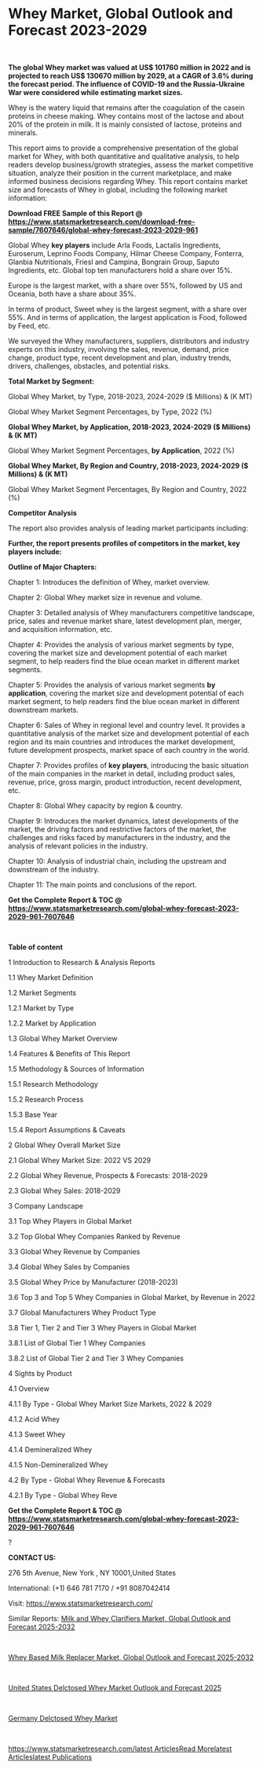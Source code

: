 <h1>Whey Market, Global Outlook and Forecast 2023-2029</h1><br/><p><strong>The global Whey market was valued at US$ 101760 million in 2022 and is projected to reach US$ 130670 million by 2029, at a <strong>CAGR</strong> of 3.6% during the forecast period. The influence of COVID-19 and the Russia-Ukraine War were considered while estimating market sizes.</strong></p>
 
 
 
 <p>Whey is the watery liquid that remains after the coagulation of the casein proteins in cheese making. Whey contains most of the lactose and about 20% of the protein in milk. It is mainly consisted of lactose, proteins and minerals.</p>
 
 
 
 <p>This report aims to provide a comprehensive presentation of the global market for Whey, with both quantitative and qualitative analysis, to help readers develop business/growth strategies, assess the market competitive situation, analyze their position in the current marketplace, and make informed business decisions regarding Whey. This report contains market size and forecasts of Whey in global, including the following market information:</p>
 
 
 
 <p><strong>Download FREE Sample of this Report @ <a href="https://www.statsmarketresearch.com/download-free-sample/7607646/global-whey-forecast-2023-2029-961">https://www.statsmarketresearch.com/download-free-sample/7607646/global-whey-forecast-2023-2029-961</a></strong></p>
 
 
 
 <p>Global Whey <strong>key players</strong> include Arla Foods, Lactalis Ingredients, Euroserum, Leprino Foods Company, Hilmar Cheese Company, Fonterra, Glanbia Nutritionals, Friesl and Campina, Bongrain Group, Saputo Ingredients, etc. Global top ten manufacturers hold a share over 15%.</p>
 
 
 
 <p>Europe is the largest market, with a share over 55%, followed by US and Oceania, both have a share about 35%.</p>
 
 
 
 <p>In terms of product, Sweet whey is the largest segment, with a share over 55%. And in terms of application, the largest application is Food, followed by Feed, etc.</p>
 
 
 
 <p>We surveyed the Whey manufacturers, suppliers, distributors and industry experts on this industry, involving the sales, revenue, demand, price change, product type, recent development and plan, industry trends, drivers, challenges, obstacles, and potential risks.</p>
 
 
 
 <p><strong>Total Market by Segment:</strong></p>
 
 
 
 <p>Global Whey Market, by Type, 2018-2023, 2024-2029 ($ Millions) & (K MT)</p>
 
 
 
 <p>Global Whey Market Segment Percentages, by Type, 2022 (%)</p>
 
 
 
 <p><strong>Global Whey Market, <strong>by Application</strong>, 2018-2023, 2024-2029 ($ Millions) & (K MT)</strong></p>
 
 
 
 <p>Global Whey Market Segment Percentages, <strong>by Application</strong>, 2022 (%)</p>
 
 
 
 <p><strong>Global Whey Market, By Region and Country, 2018-2023, 2024-2029 ($ Millions) & (K MT)</strong></p>
 
 
 
 <p>Global Whey Market Segment Percentages, By Region and Country, 2022 (%)</p>
 
 
 
 <p><strong>Competitor Analysis</strong></p>
 
 
 
 <p>The report also provides analysis of leading market participants including:</p>
 
 
 
 <p><strong>Further, the report presents profiles of competitors in the market, <strong>key players</strong> include:</strong></p>
 
 
 
 <p><strong>Outline of Major Chapters:</strong></p>
 
 
 
 <p>Chapter 1: Introduces the definition of Whey, market overview.</p>
 
 
 
 <p>Chapter 2: Global Whey market size in revenue and volume.</p>
 
 
 
 <p>Chapter 3: Detailed analysis of Whey manufacturers competitive landscape, price, sales and revenue market share, latest development plan, merger, and acquisition information, etc.</p>
 
 
 
 <p>Chapter 4: Provides the analysis of various market segments by type, covering the market size and development potential of each market segment, to help readers find the blue ocean market in different market segments.</p>
 
 
 
 <p>Chapter 5: Provides the analysis of various market segments <strong>by application</strong>, covering the market size and development potential of each market segment, to help readers find the blue ocean market in different downstream markets.</p>
 
 
 
 <p>Chapter 6: Sales of Whey in regional level and country level. It provides a quantitative analysis of the market size and development potential of each region and its main countries and introduces the market development, future development prospects, market space of each country in the world.</p>
 
 
 
 <p>Chapter 7: Provides profiles of <strong>key players</strong>, introducing the basic situation of the main companies in the market in detail, including product sales, revenue, price, gross margin, product introduction, recent development, etc.</p>
 
 
 
 <p>Chapter 8: Global Whey capacity by region & country.</p>
 
 
 
 <p>Chapter 9: Introduces the market dynamics, latest developments of the market, the driving factors and restrictive factors of the market, the challenges and risks faced by manufacturers in the industry, and the analysis of relevant policies in the industry.</p>
 
 
 
 <p>Chapter 10: Analysis of industrial chain, including the upstream and downstream of the industry.</p>
 
 
 
 <p>Chapter 11: The main points and conclusions of the report.</p>
 
 
 
 <div><b>Get the Complete Report & TOC @ <a href="https://www.statsmarketresearch.com/global-whey-forecast-2023-2029-961-7607646">https://www.statsmarketresearch.com/global-whey-forecast-2023-2029-961-7607646</a></b></div>
 
 
 
 <p><br />
 
 <b>Table of content</b></p>
 
 
 
 <p>1 Introduction to Research & Analysis Reports<br />
 
 1.1 Whey Market Definition<br />
 
 1.2 Market Segments<br />
 
 1.2.1 Market by Type<br />
 
 1.2.2 Market by Application<br />
 
 1.3 Global Whey Market Overview<br />
 
 1.4 Features & Benefits of This Report<br />
 
 1.5 Methodology & Sources of Information<br />
 
 1.5.1 Research Methodology<br />
 
 1.5.2 Research Process<br />
 
 1.5.3 Base Year<br />
 
 1.5.4 Report Assumptions & Caveats<br />
 
 2 Global Whey Overall Market Size<br />
 
 2.1 Global Whey Market Size: 2022 VS 2029<br />
 
 2.2 Global Whey Revenue, Prospects & Forecasts: 2018-2029<br />
 
 2.3 Global Whey Sales: 2018-2029<br />
 
 3 Company Landscape<br />
 
 3.1 Top Whey Players in Global Market<br />
 
 3.2 Top Global Whey Companies Ranked by Revenue<br />
 
 3.3 Global Whey Revenue by Companies<br />
 
 3.4 Global Whey Sales by Companies<br />
 
 3.5 Global Whey Price by Manufacturer (2018-2023)<br />
 
 3.6 Top 3 and Top 5 Whey Companies in Global Market, by Revenue in 2022<br />
 
 3.7 Global Manufacturers Whey Product Type<br />
 
 3.8 Tier 1, Tier 2 and Tier 3 Whey Players in Global Market<br />
 
 3.8.1 List of Global Tier 1 Whey Companies<br />
 
 3.8.2 List of Global Tier 2 and Tier 3 Whey Companies<br />
 
 4 Sights by Product<br />
 
 4.1 Overview<br />
 
 4.1.1 By Type - Global Whey Market Size Markets, 2022 & 2029<br />
 
 4.1.2 Acid Whey<br />
 
 4.1.3 Sweet Whey<br />
 
 4.1.4 Demineralized Whey<br />
 
 4.1.5 Non-Demineralized Whey<br />
 
 4.2 By Type - Global Whey Revenue & Forecasts<br />
 
 4.2.1 By Type - Global Whey Reve</p>
 
 
 
 <div><b>Get the Complete Report & TOC @ <a href="https://www.statsmarketresearch.com/global-whey-forecast-2023-2029-961-7607646">https://www.statsmarketresearch.com/global-whey-forecast-2023-2029-961-7607646</a></b></div>
 
 
 
 <p>? </p>
 
 
 
 <p><b>CONTACT US:</b><br />
 
 276 5th Avenue, New York , NY 10001,United States<br />
 
 International: (+1) 646 781 7170 / +91 8087042414<br />
 
 Visit: <a href="https://www.statsmarketresearch.com/">https://www.statsmarketresearch.com/</a><br />
 
 Similar Reports: <a href="https://www.statsmarketresearch.com/global-whey-forecast-2023-2029-961-7607646">Milk and Whey Clarifiers Market, Global Outlook and Forecast 2025-2032</a><br />
 
 <br />
 
 <a href="https://www.statsmarketresearch.com/global-whey-forecast-2023-2029-961-7607646">Whey Based Milk Replacer Market, Global Outlook and Forecast 2025-2032</a><br />
 
 <br />
 
 <a href="https://www.statsmarketresearch.com/global-whey-forecast-2023-2029-961-7607646">United States Delctosed Whey Market Outlook and Forecast 2025</a><br />
 
 <br />
 
 <a href="https://www.statsmarketresearch.com/global-whey-forecast-2023-2029-961-7607646">Germany Delctosed Whey Market</a><br />
 
 <br />
 
 <a href="https://gyeongbokgung.com">https://www.statsmarketresearch.com/</a><a href="https://hallyeomaritime.com">latest Articles</a><a href="https://jingwansa.com">Read More</a><a href="https://nguoiviet.jp/">latest Articles</a><a href="https://www.intelmarketresearch.com/">latest Publications</a></p>